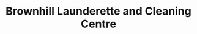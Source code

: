 ---
title: "Brownhill Launderette and Cleaning Centre"
url: /blackburn/brownhill-launderette-and-cleaning-centre/
shop: laundry
---